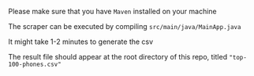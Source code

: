 Please make sure that you have `Maven` installed on your machine

The scraper can be executed by compiling `src/main/java/MainApp.java`

It might take 1-2 minutes to generate the csv

The result file should appear at the root directory of this repo, titled `"top-100-phones.csv"`